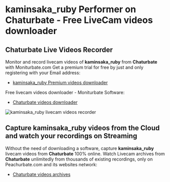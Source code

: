 # kaminsaka_ruby Performer on Chaturbate - Free LiveCam videos downloader

## Chaturbate Live Videos Recorder

Monitor and record livecam videos of **kaminsaka_ruby** from **Chaturbate** with Moniturbate.com
Get a premium trial for free by just and only registering with your Email address:
* [kaminsaka_ruby Premium videos downloader](https://moniturbate.com/request-demo-licence-key.html)

Free livecam videos downloader - Moniturbate Software:
* [Chaturbate videos downloader](https://moniturbate.com/moniturbate-download-software.html)

![kaminsaka_ruby livecam videos recorder](https://peachurnet.com/templates/moniturbate-software.png)


## Capture kaminsaka_ruby videos from the Cloud and watch your recordings on Streaming

Without the need of downloading a software, capture **kaminsaka_ruby** livecam videos from **Chaturbate** 100% online.
Watch Livecam archives from **Chaturbate** unlimitedly from thousands of existing recordings, only on Peachurbate.com and its websites network:
* [Chaturbate videos archives](https://peachurnet.com/)